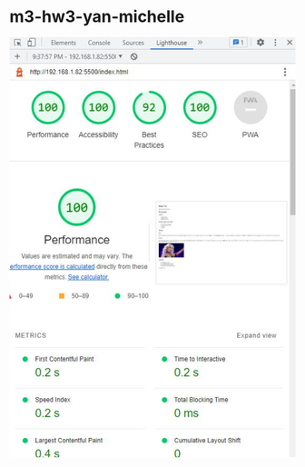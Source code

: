 # m3-hw3-yan-michelle
![Lighthouse Results](/images/lighthouse%20results%20for%20my%20doja%20cat%20page.JPG)